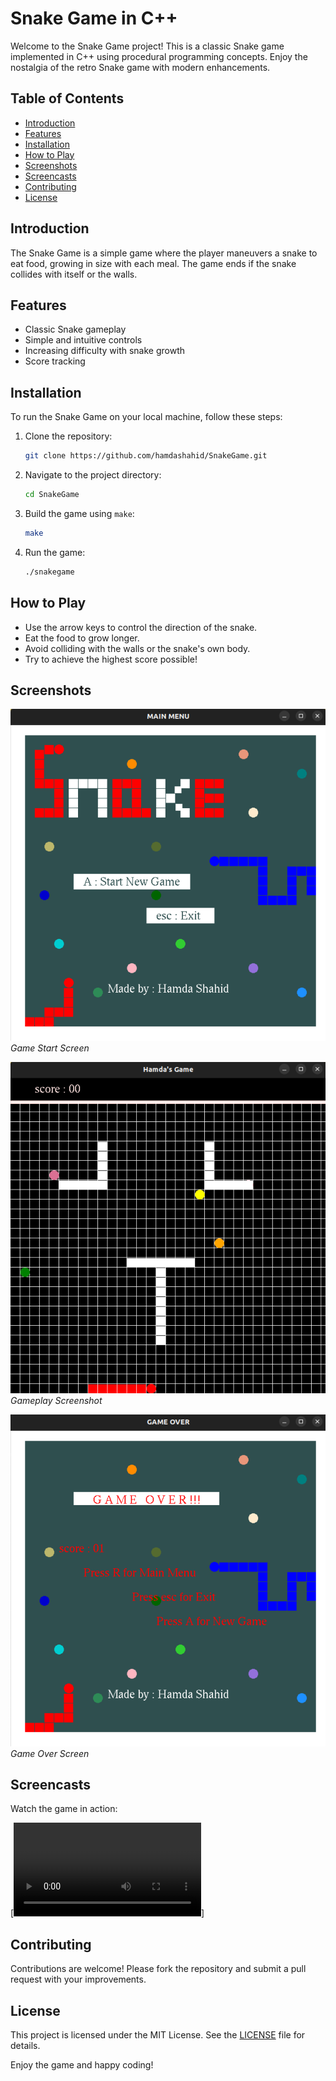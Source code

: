 # Snake Game in C++

Welcome to the Snake Game project! This is a classic Snake game implemented in C++ using procedural programming concepts. Enjoy the nostalgia of the retro Snake game with modern enhancements.

## Table of Contents

- [Introduction](#introduction)
- [Features](#features)
- [Installation](#installation)
- [How to Play](#how-to-play)
- [Screenshots](#screenshots)
- [Screencasts](#screencasts)
- [Contributing](#contributing)
- [License](#license)

## Introduction

The Snake Game is a simple game where the player maneuvers a snake to eat food, growing in size with each meal. The game ends if the snake collides with itself or the walls.

## Features

- Classic Snake gameplay
- Simple and intuitive controls
- Increasing difficulty with snake growth
- Score tracking

## Installation

To run the Snake Game on your local machine, follow these steps:

1. Clone the repository:
   ```sh
   git clone https://github.com/hamdashahid/SnakeGame.git
   ```
2. Navigate to the project directory:
   ```sh
   cd SnakeGame
   ```
3. Build the game using `make`:
   ```sh
   make
   ```
4. Run the game:
   ```sh
   ./snakegame
   ```

## How to Play

- Use the arrow keys to control the direction of the snake.
- Eat the food to grow longer.
- Avoid colliding with the walls or the snake's own body.
- Try to achieve the highest score possible!

## Screenshots

![Game Start](screenshots/snake_menu.png)
_Game Start Screen_

![Gameplay](screenshots/snake_level.png)
_Gameplay Screenshot_

![Game Over](screenshots/snake_gameover.png)
_Game Over Screen_

## Screencasts

Watch the game in action:

[![Gameplay Video](screenshots/snake_game.webm)]

## Contributing

Contributions are welcome! Please fork the repository and submit a pull request with your improvements.

## License

This project is licensed under the MIT License. See the [LICENSE](LICENSE) file for details.

Enjoy the game and happy coding!
